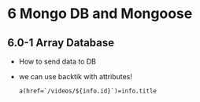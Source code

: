 # 6 Mongo DB and Mongoose

## 6.0-1 Array Database

- How to send data to DB

- we can use backtik with attributes!
  ```
  a(href=`/videos/${info.id}`)=info.title
  ```
